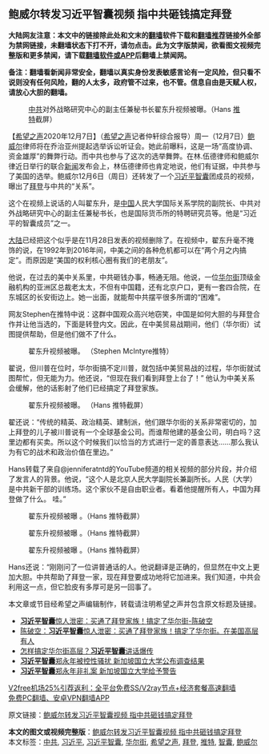  <h2>鲍威尔转发习近平智囊视频 指中共砸钱搞定拜登</h2> <p class="notice"><b>大陆网友注意：本文中的链接除此处和文末的<a href="https://github.com/bannedbook/fanqiang" >翻墙</a>软件下载和<a href="https://github.com/killgcd/justmysocks/blob/master/README.md">翻墙推荐</a>链接外全部为禁网链接，未翻墙状态下打不开，请勿点击。此为文字版禁闻，欲看图文视频完整版和更多禁闻，请下载<a href="https://github.com/bannedbook/fanqiang">翻墙软件或APP</a>后翻墙上禁闻网。</p><p>备注：翻墙看新闻非常安全，翻墙以真实身份发表敏感言论有一定风险，但只看不说则没有任何风险，翻的人太多，政府管不过来，也不管。信息自由是天赋人权，请放心大胆的翻墙。</b></p>  <div class="entry"> <figure><figcaption><a href="https://www.bannedbook.org/bnews/tag/%e4%b8%ad%e5%85%b1/" class="st_tag internal_tag" rel="tag" title="标签 中共 下的日志">中共</a>对外战略研究中心的副主任兼秘书长翟东升视频被曝。（Hans <a href="https://www.bannedbook.org/bnews/tag/%e6%8e%a8%e7%89%b9/" class="st_tag internal_tag" rel="tag" title="标签 推特 下的日志">推特</a>截屏）</figcaption></figure> <p>【<span class='wp_keywordlink_affiliate'><a href="https://www.soundofhope.org" title="希望之声" target="_blank">希望之声</a></span>2020年12月7日】（<a href="https://www.bannedbook.org/bnews/tag/%e5%b8%8c%e6%9c%9b%e4%b9%8b%e5%a3%b0/" class="st_tag internal_tag" rel="tag" title="标签 希望之声 下的日志">希望之声</a>记者仲轩综合报导）周一（12月7日）<a href="https://www.bannedbook.org/bnews/tag/%e9%b2%8d%e5%a8%81%e5%b0%94/" class="st_tag internal_tag" rel="tag" title="标签 鲍威尔 下的日志">鲍威尔</a>律师将在乔治亚州提起选举诉讼听证会。她此前曝料，这是一场“高度协调、资金雄厚”的舞弊行动。而中共也参与了这次的选举舞弊。在林.伍德律师和鲍威尔律近日举行的联合<span class='wp_keywordlink_affiliate'><a href="https://www.bannedbook.org/" title="新闻">新闻</a></span>发布会上，林伍德律师也肯定地说，他们有证据，中共参与了美国的选举。鲍威尔12月6日（周日）还转发了一个<a href="https://www.bannedbook.org/bnews/tag/%e4%b9%a0%e8%bf%91%e5%b9%b3/" class="st_tag internal_tag" rel="tag" title="标签 习近平 下的日志">习近平</a><a href="https://www.bannedbook.org/bnews/tag/%E6%99%BA%E5%9B%8A/" class="st_tag internal_tag" rel="tag" title="标签 智囊 下的日志">智囊</a>团成员的视频，曝出了<a href="https://www.bannedbook.org/bnews/tag/%e6%8b%9c%e7%99%bb/" class="st_tag internal_tag" rel="tag" title="标签 拜登 下的日志">拜登</a>与中共的“关系”。</p> <p>这个在视频上说话的人叫翟东升，是<span class='wp_keywordlink_affiliate'><a href="https://www.bannedbook.org/" title="中国" target="_blank">中国</a></span>人民大学国际关系学院的副院长、中共对外战略研究中心的副主任兼秘书长，也是国际货币所的特聘研究员等。他是“习近平的智囊成员”之一。</p> <p><span class='wp_keywordlink_affiliate'><a href="https://www.bannedbook.org/" title="大陆" target="_blank">大陆</a></span>已经把这个似乎是在11月28日发表的视频删除了。在视频中，翟东升毫不掩饰的说，在1992年到2016年间，中美之间的各种危机都可以在“两个月之内搞定”。而原因是“美国的权利核心圈有我们的老朋友”。</p>  <p>他说，在过去的美中关系里，中共砸钱办事，畅通无阻。他说，一位<a href="https://www.bannedbook.org/bnews/tag/%e5%8d%8e%e5%b0%94%e8%a1%97/" class="st_tag internal_tag" rel="tag" title="标签 华尔街 下的日志">华尔街</a>顶级金融机构的亚洲区总裁老太太，不但有中国籍，还有北京户口，更有一套四合院，在东城区的长安街边上。她一出面，就能帮中共摆平很多所谓的“困难”。</p> <p>网友Stephen在推特中说：这群中国观众高兴地窃笑，中国是如何大胆的与拜登合作并让他当选的，下面是转登内文。因此，在中美贸易战期间，他们（华尔街）试图提供帮助，但是他们做不了什么。</p> <figure><figcaption>翟东升视频被曝。 （Stephen McIntyre推特）</figcaption></figure> <p>翟说，但川普在位时，华尔街搞不定川普，就包括中美贸易战的过程，华尔街就试图帮忙，但无能为力。他还说，“但现在我们看到拜登上台了！” 他认为中美关系会缓解，他的话影射了他们已经搞定了拜登家族。</p>  <figure><figcaption>翟东升视频被曝。 （Hans 推特截屏）</figcaption></figure> <p>翟还说：“传统的精英、政治精英、建制派，他们跟华尔街的关系非常密切的，加上拜登的儿子被川普说有一个全球基金公司。而谁帮他建的基金公司，明白吗？这里边都有买卖。所以这个时候我们以恰当的方式进行一定的善意表达&#8230;&#8230;那么我认为有它的战术和政治价值在里边。”</p> <p>Hans转载了来自@jenniferatntd的YouTube频道的相关视频的部分片段，并介绍了发言人的背景。他说，“这个人是北京人民大学副院长兼副所长。人民（大学）是中共新干部的训练场。这个家伙不是自由职业者。看着他提醒所有人，中国为拜登做了什么。 哇。”</p> <figure><figcaption>翟东升视频被曝 。（Hans 推特截屏）</figcaption></figure> <figure><figcaption>翟东升视频被曝 。（Hans 推特截屏）</figcaption></figure> <figure><figcaption>翟东升视频被曝 。（Hans 推特截屏）</figcaption></figure> <p></p>  <p>Hans还说：“刚刚问了一位讲普通话的人。他说翻译是正确的，但显然在中文上更加大胆。中共帮助了拜登一家，现在拜登要成功地将它加进来。我们知道，中共会利用这一点，但它脸皮有多厚可是另一回事了。</p> <p></p> <p>本文章或节目经希望之声编辑制作，转载请注明希望之声并包含原文标题及链接。</p>  <ul class='op-related-articles' title='相关阅读'> <li><a href='https://www.bannedbook.org/bnews/taiwannews/20201208/1443740.html' target='_blank'><b>习近平智囊</b>惊人泄密：买通了拜登家族！搞定了华尔街-陈破空</a></li> <li><a href='https://www.bannedbook.org/bnews/cbnews/20201207/1443676.html' target='_blank'>陈破空：<b>习近平智囊</b>惊人泄密：买通了拜登家族！搞定了华尔街。在美国高层有人</a></li> <li><a href='https://www.bannedbook.org/bnews/cbnews/20201206/1442773.html' target='_blank'>怎样搞定华尔街高层？<b>习近平智囊</b>讲话爆传</a></li> <li><a href='https://www.bannedbook.org/bnews/headline/20201118/1432664.html' target='_blank'><b>习近平智囊</b>郑永年被控性骚扰 新加坡国立大学公布调查结果</a></li> <li><a href='https://www.bannedbook.org/bnews/worldnews/20201118/1432607.html' target='_blank'><b>习近平智囊</b>郑永年非礼案 新加坡国立大学给予警告</a></li> </ul> <p class="texttj"> <a href="https://github.com/bannedbook/fanqiang/wiki/V2ray%E6%9C%BA%E5%9C%BA" target="_blank">V2free机场25%引荐返利：全平台免费SS/V2ray节点+经济套餐高速翻墙</a><br/> <a href="https://github.com/bannedbook/fanqiang/wiki/%E7%A6%81%E9%97%BB%E7%BD%91%E5%AE%89%E5%8D%93%E7%BF%BB%E5%A2%99%E6%96%B0%E9%97%BBAPP" target="_blank">免费PC翻墙、安卓VPN翻墙APP</a></p><p>原文链接：<a class="src_link"  href="https://www.soundofhope.org/post/451243" target="_blank">鲍威尔转发习近平智囊视频 指中共砸钱搞定拜登</a></p><a name='sharetosocial'></a>       <div><b>本文的图文或视频完整版</b>：<a href='https://www.bannedbook.org/bnews/comments/20201208/1443843.html'>鲍威尔转发习近平智囊视频 指中共砸钱搞定拜登</a></div>  </div><!--END ENTRY--> <div class="postfooter"> <div>本文标签：<a href="https://www.bannedbook.org/bnews/tag/%e4%b8%ad%e5%85%b1/" rel="tag">中共</a>, <a href="https://www.bannedbook.org/bnews/tag/%e4%b9%a0%e8%bf%91%e5%b9%b3/" rel="tag">习近平</a>, <a href="https://www.bannedbook.org/bnews/tag/%e4%b9%a0%e8%bf%91%e5%b9%b3%e6%99%ba%e5%9b%8a/" rel="tag">习近平智囊</a>, <a href="https://www.bannedbook.org/bnews/tag/%e5%8d%8e%e5%b0%94%e8%a1%97/" rel="tag">华尔街</a>, <a href="https://www.bannedbook.org/bnews/tag/%e5%b8%8c%e6%9c%9b%e4%b9%8b%e5%a3%b0/" rel="tag">希望之声</a>, <a href="https://www.bannedbook.org/bnews/tag/%e6%8b%9c%e7%99%bb/" rel="tag">拜登</a>, <a href="https://www.bannedbook.org/bnews/tag/%e6%8e%a8%e7%89%b9/" rel="tag">推特</a>, <a href="https://www.bannedbook.org/bnews/tag/%E6%99%BA%E5%9B%8A/" rel="tag">智囊</a>, <a href="https://www.bannedbook.org/bnews/tag/%e9%b2%8d%e5%a8%81%e5%b0%94/" rel="tag">鲍威尔</a></div>  </div><!--END POSTFOOTER--> 